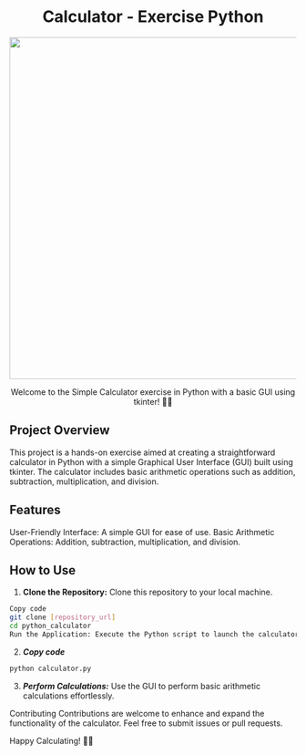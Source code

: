 <div align="center">
  <h1>Calculator - Exercise Python</h1>
<img src="https://media.giphy.com/media/xT1R9O1VqHxEMqmM7u/giphy.gif" width="600">
<p>Welcome to the Simple Calculator exercise in Python with a basic GUI using tkinter! 🐍🧮</p>
</div>

Project Overview
---
This project is a hands-on exercise aimed at creating a straightforward calculator in Python with a simple Graphical User Interface (GUI) built using tkinter. The calculator includes basic arithmetic operations such as addition, subtraction, multiplication, and division.

Features
---
User-Friendly Interface: A simple GUI for ease of use.
Basic Arithmetic Operations: Addition, subtraction, multiplication, and division.

How to Use
---
1. **Clone the Repository:** Clone this repository to your local machine.
```bash
Copy code
git clone [repository_url]
cd python_calculator
Run the Application: Execute the Python script to launch the calculator.
```

2. ***Copy code***

```bash
python calculator.py
```

3. ***Perform Calculations:*** Use the GUI to perform basic arithmetic calculations effortlessly.


Contributing
Contributions are welcome to enhance and expand the functionality of the calculator. Feel free to submit issues or pull requests.

Happy Calculating! 🎉🔢
